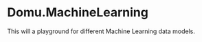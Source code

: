 Domu.MachineLearning
===============

This will a playground for different Machine Learning data models.
